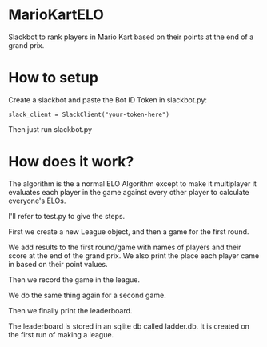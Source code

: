 # MarioKartELO
Slackbot to rank players in Mario Kart based on their points at the end of a grand prix.

# How to setup
Create a slackbot and paste the Bot ID Token in slackbot.py: 

`slack_client = SlackClient("your-token-here")`

Then just run slackbot.py

# How does it work?
The algorithm is the a normal ELO Algorithm except to make it multiplayer it evaluates each player in the game against every other player to calculate everyone's ELOs.

I'll refer to test.py to give the steps.

First we create a new League object, and then a game for the first round.

We add results to the first round/game with names of players and their score at the end of the grand prix. We also print the place each player came in based on their point values.

Then we record the game in the league.

We do the same thing again for a second game.

Then we finally print the leaderboard.

The leaderboard is stored in an sqlite db called ladder.db. It is created on the first run of making a league.


